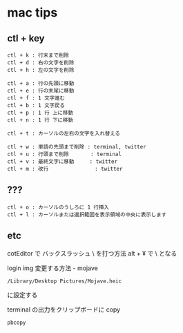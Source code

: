 
# mac tips


## ctl + key
```
ctl + k : 行末まで削除
ctl + d : 右の文字を削除
ctl + h : 左の文字を削除

ctl + a : 行の先頭に移動
ctl + e : 行の末尾に移動
ctl + f : 1 文字進む
ctl + b : 1 文字戻る
ctl + p : 1 行 上に移動
ctl + n : 1 行 下に移動

ctl + t : カーソルの左右の文字を入れ替える

ctl + w : 単語の先頭まで削除 : terminal, twitter
ctl + u : 行頭まで削除       : terminal
ctl + v : 最終文字に移動     : twitter
ctl + m : 改行               : twitter
```

## ???
```
ctl + o : カーソルのうしろに 1 行挿入
ctl + l : カーソルまたは選択範囲を表示領域の中央に表示します
```


## etc

cotEditor で バックスラッシュ \ を打つ方法
alt + ¥ で \ となる


login img 変更する方法 - mojave
```
/Library/Desktop Pictures/Mojave.heic
```
に設定する


terminal の出力をクリップボードに copy
```
pbcopy
```



